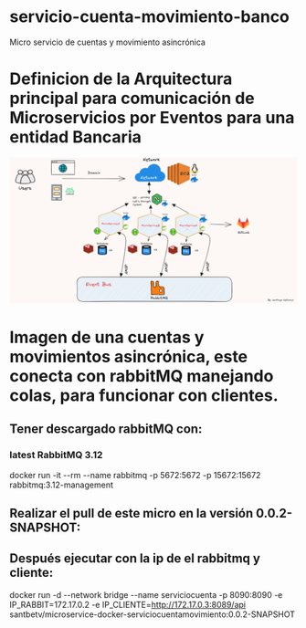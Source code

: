 # servicio-cuenta-movimiento-banco
Micro servicio de cuentas y movimiento asincrónica

# Definicion de la Arquitectura principal para comunicación de Microservicios por Eventos para una entidad Bancaria

![image-modeloArquitecturaEventBus](img/SoftwareArchitectureEventBus.png)

# Imagen de una cuentas y movimientos asincrónica, este conecta con rabbitMQ manejando colas, para funcionar con clientes.

## Tener descargado rabbitMQ con: 

### latest RabbitMQ 3.12
docker run -it --rm --name rabbitmq -p 5672:5672 -p 15672:15672 rabbitmq:3.12-management

## Realizar el pull de este micro en la versión 0.0.2-SNAPSHOT:

## Después ejecutar con la ip de el rabbitmq y cliente:

docker run -d --network bridge --name serviciocuenta -p 8090:8090 -e IP_RABBIT=172.17.0.2 -e IP_CLIENTE=http://172.17.0.3:8089/api santbetv/microservice-docker-serviciocuentamovimiento:0.0.2-SNAPSHOT